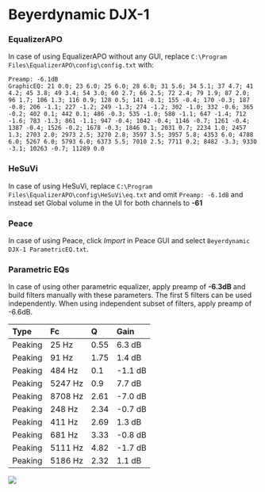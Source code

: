 # Beyerdynamic DJX-1

### EqualizerAPO
In case of using EqualizerAPO without any GUI, replace `C:\Program Files\EqualizerAPO\config\config.txt`
with:
```
Preamp: -6.1dB
GraphicEQ: 21 0.0; 23 6.0; 25 6.0; 28 6.0; 31 5.6; 34 5.1; 37 4.7; 41 4.2; 45 3.8; 49 3.4; 54 3.0; 60 2.7; 66 2.5; 72 2.4; 79 1.9; 87 2.0; 96 1.7; 106 1.3; 116 0.9; 128 0.5; 141 -0.1; 155 -0.4; 170 -0.3; 187 -0.8; 206 -1.1; 227 -1.2; 249 -1.3; 274 -1.2; 302 -1.0; 332 -0.6; 365 -0.2; 402 0.1; 442 0.1; 486 -0.3; 535 -1.0; 588 -1.1; 647 -1.4; 712 -1.6; 783 -1.3; 861 -1.1; 947 -0.4; 1042 -0.4; 1146 -0.7; 1261 -0.4; 1387 -0.4; 1526 -0.2; 1678 -0.3; 1846 0.1; 2031 0.7; 2234 1.0; 2457 1.3; 2703 2.0; 2973 2.5; 3270 2.8; 3597 3.5; 3957 5.8; 4353 6.0; 4788 6.0; 5267 6.0; 5793 6.0; 6373 5.5; 7010 2.5; 7711 0.2; 8482 -3.3; 9330 -3.1; 10263 -0.7; 11289 0.0
```

### HeSuVi
In case of using HeSuVi, replace `C:\Program Files\EqualizerAPO\config\HeSuVi\eq.txt` and omit `Preamp:
-6.1dB` and instead set Global volume in the UI for both channels to **-61**

### Peace
In case of using Peace, click *Import* in Peace GUI and select `Beyerdynamic DJX-1 ParametricEQ.txt`.

### Parametric EQs
In case of using other parametric equalizer, apply preamp of **-6.3dB** and build filters manually
with these parameters. The first 5 filters can be used independently.
When using independent subset of filters, apply preamp of -6.6dB.

| Type    | Fc      |    Q | Gain    |
|:--------|:--------|:-----|:--------|
| Peaking | 25 Hz   | 0.55 | 6.3 dB  |
| Peaking | 91 Hz   | 1.75 | 1.4 dB  |
| Peaking | 484 Hz  | 0.1  | -1.1 dB |
| Peaking | 5247 Hz | 0.9  | 7.7 dB  |
| Peaking | 8708 Hz | 2.61 | -7.0 dB |
| Peaking | 248 Hz  | 2.34 | -0.7 dB |
| Peaking | 411 Hz  | 2.69 | 1.3 dB  |
| Peaking | 681 Hz  | 3.33 | -0.8 dB |
| Peaking | 5111 Hz | 4.82 | -1.7 dB |
| Peaking | 5186 Hz | 2.32 | 1.1 dB  |

![](https://raw.githubusercontent.com/jaakkopasanen/AutoEq/master/results/innerfidelity/sbaf-serious/Beyerdynamic%20DJX-1/Beyerdynamic%20DJX-1.png)